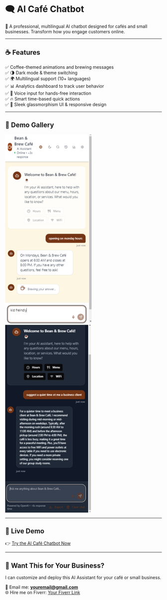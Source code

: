 # 🗨️ AI Café Chatbot

🌟 A professional, multilingual AI chatbot designed for cafés and small businesses. Transform how you engage customers online.

---

## ☕ Features
✅ Coffee-themed animations and brewing messages  
✅ 🌗 Dark mode & theme switching  
✅ 🌍 Multilingual support (10+ languages)  
✅ 📊 Analytics dashboard to track user behavior  
✅ 🎤 Voice input for hands-free interaction  
✅ 🔥 Smart time-based quick actions  
✅ 💎 Sleek glassmorphism UI & responsive design  

---

## 📸 Demo Gallery
![Chatbot Screenshot](screenshot1.png)  
![Dark Mode Screenshot](screenshot2.png)  

---

## 🎥 Live Demo
👉 [Try the AI Café Chatbot Now](https://replit.com/your-demo-link)  

---

## 💼 Want This for Your Business?
I can customize and deploy this AI Assistant for your café or small business.  

📧 Email me: **youremail@gmail.com**  
🌐 Hire me on Fiverr: [Your Fiverr Link](https://fiverr.com/your-profile)  
